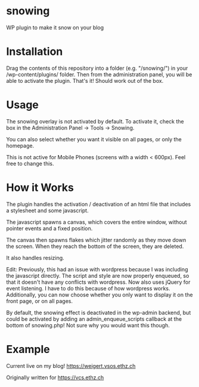 # snowing
WP plugin to make it snow on your blog

# Installation
Drag the contents of this repository into a folder (e.g. "/snowing/") in your /wp-content/plugins/ folder. Then from the administration panel, you will be able to activate the plugin. That's it! Should work out of the box.

# Usage
The snowing overlay is not activated by default. To activate it, check the box in the Administration Panel -> Tools -> Snowing.

You can also select whether you want it visible on all pages, or only the homepage.

This is not active for Mobile Phones (screens with a width < 600px). Feel free to change this.

# How it Works
The plugin handles the activation / deactivation of an html file that includes a stylesheet and some javascript.

The javascript spawns a canvas, which covers the entire window, without pointer events and a fixed position.

The canvas then spawns flakes which jitter randomly as they move down the screen. When they reach the bottom of the screen, they are deleted.

It also handles resizing.

Edit: Previously, this had an issue with wordpress because I was including the javascript directly. The script and style are now properly enqueued, so that it doesn't have any conflicts with wordpress. Now also uses jQuery for event listening. I have to do this because of how wordpress works. Additionally, you can now choose whether you only want to display it on the front page, or on all pages.

By default, the snowing effect is deactivated in the wp-admin backend, but could be activated by adding an admin_enqueue_scripts callback at the bottom of snowing.php! Not sure why you would want this though.

# Example
Current live on my blog! https://weigert.vsos.ethz.ch

Originally written for https://vcs.ethz.ch

